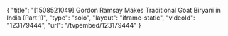 {
    "title": "[1508521049] Gordon Ramsay Makes Traditional Goat Biryani in India (Part 1)",
    "type": "solo",
    "layout": "iframe-static",
    "videoId": "123179444",
    "url": "\/tvpembed\/123179444"
}